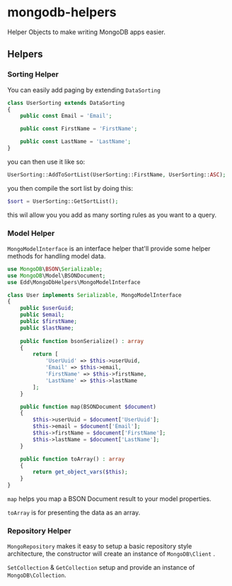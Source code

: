 # mongodb-helpers
Helper Objects to make writing MongoDB apps easier.

## Helpers

### Sorting Helper

You can easily add paging by extending ```DataSorting```

```php
class UserSorting extends DataSorting
{
    public const Email = 'Email';

    public const FirstName = 'FirstName';

    public const LastName = 'LastName';
}
```

you can then use it like so:

```php
UserSorting::AddToSortList(UserSorting::FirstName, UserSorting::ASC);
```

you then compile the sort list by doing this:

```php
$sort = UserSorting::GetSortList();
```

this wil allow you you add as many sorting rules as you want to a query.

### Model Helper

```MongoModelInterface``` is an interface helper that'll provide some helper methods for handling model data.

```php
use MongoDB\BSON\Serializable;
use MongoDB\Model\BSONDocument;
use Edd\MongoDbHelpers\MongoModelInterface

class User implements Serializable, MongoModelInterface
{
    public $userGuid;
    public $email;
    public $firstName;
    public $lastName;
    
    public function bsonSerialize() : array
    {
        return [
            'UserUuid' => $this->userUuid,
            'Email' => $this->email,
            'FirstName' => $this->firstName,
            'LastName' => $this->lastName
        ];
    }

    public function map(BSONDocument $document)
    {
        $this->userUuid = $document['UserUuid'];
        $this->email = $document['Email'];
        $this->firstName = $document['FirstName'];
        $this->lastName = $document['LastName'];
    }

    public function toArray() : array
    {
        return get_object_vars($this);
    }
}
```

```map``` helps you map a BSON Document result to your model properties.

```toArray``` is for presenting the data as an array.

### Repository Helper

```MongoRepository```  makes it easy to setup a basic repository style architecture, the constructor will create an instance of ```MongoDB\Client``` .

```SetCollection``` & ```GetCollection``` setup and provide an instance of ```MongoDB\Collection```.
